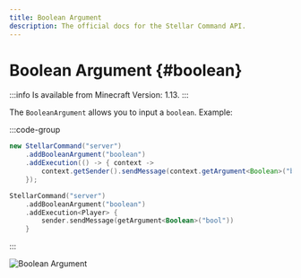 ```yaml
---
title: Boolean Argument
description: The official docs for the Stellar Command API.
---
```


# Boolean Argument {#boolean}

:::info
Is available from Minecraft Version: 1.13.
:::

The `BooleanArgument` allows you to input a `boolean`. Example:

:::code-group
```Java
new StellarCommand("server")
    .addBooleanArgument("boolean")
    .addExecution(() -> { context ->
        context.getSender().sendMessage(context.getArgument<Boolean>("bool"));
    });
```
```Kotlin
StellarCommand("server")
    .addBooleanArgument("boolean")
    .addExecution<Player> {
        sender.sendMessage(getArgument<Boolean>("bool"))
    }
```
:::

![Boolean Argument](https://cdn.lutto.dev/stellar/gifs/boolean.gif)